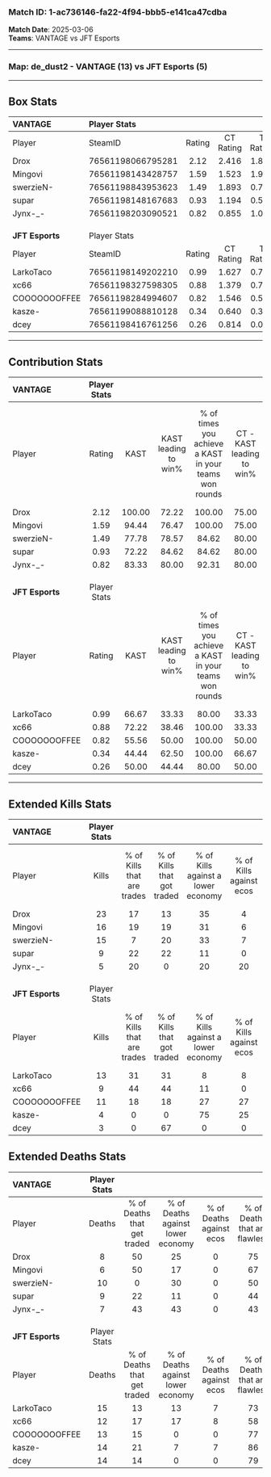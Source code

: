 ### Match ID: 1-ac736146-fa22-4f94-bbb5-e141ca47cdba  
**Match Date**: 2025-03-06  
**Teams**: VANTAGE vs JFT Esports  

---  

### **Map**: de_dust2 - VANTAGE (13) vs JFT Esports (5)  
---  

## Box Stats  

| **VANTAGE**     | Player Stats      |        |           |          |        |       |       |         |        |      |     |
| :- | :- | :-: | :-: | :-: | :-: | :-: | :-: | :-: | :-: | :-: | :-: |
| Player          | SteamID           | Rating | CT Rating | T Rating |  KAST  |  ADR  | Kills | Assists | Deaths | K/D  | HS% |
| Drox            | 76561198066795281 |  2.12  |   2.416   |  1.896   | 100.00 | 129.8 |  23   |    9    |   8    | 2.88 | 56  |
| Mingovi         | 76561198143428757 |  1.59  |   1.523   |  1.989   | 94.44  | 73.9  |  16   |    2    |   6    | 2.67 | 25  |
| swerzieN-       | 76561198843953623 |  1.49  |   1.893   |  0.744   | 77.78  | 122.2 |  15   |    9    |   10   | 1.50 | 80  |
| supar           | 76561198148167683 |  0.93  |   1.194   |  0.570   | 72.22  | 50.5  |   9   |    2    |   9    | 1.00 | 55  |
| Jynx-_-         | 76561198203090521 |  0.82  |   0.855   |  1.011   | 83.33  | 33.8  |   5   |    1    |   7    | 0.71 | 40  |
|                 |                   |        |           |          |        |       |       |         |        |      |     |
|                 |                   |        |           |          |        |       |       |         |        |      |     |
|                 |                   |        |           |          |        |       |       |         |        |      |     |
| **JFT Esports** | Player Stats      |        |           |          |        |       |       |         |        |      |     |
| Player          | SteamID           | Rating | CT Rating | T Rating |  KAST  |  ADR  | Kills | Assists | Deaths | K/D  | HS% |
| LarkoTaco       | 76561198149202210 |  0.99  |   1.627   |  0.755   | 66.67  | 72.2  |  13   |    5    |   15   | 0.87 | 46  |
| xc66            | 76561198327598305 |  0.88  |   1.379   |  0.746   | 72.22  | 64.2  |   9   |    1    |   12   | 0.75 | 33  |
| COOOOOOOFFEE    | 76561198284994607 |  0.82  |   1.546   |  0.546   | 55.56  | 63.9  |  11   |    1    |   13   | 0.85 | 63  |
| kasze-          | 76561199088810128 |  0.34  |   0.640   |  0.319   | 44.44  | 40.3  |   4   |    8    |   14   | 0.29 | 75  |
| dcey            | 76561198416761256 |  0.26  |   0.814   |  0.069   | 50.00  | 27.9  |   3   |    2    |   14   | 0.21 | 33  |
---  

## Contribution Stats  

| **VANTAGE**     | Player Stats |        |                      |                                                        |                           |                                                             |                          |                                                            |
| :- | :-: | :-: | :-: | :-: | :-: | :-: | :-: | :-: |
| Player          |    Rating    |  KAST  | KAST leading to win% | % of times you achieve a KAST in your teams won rounds | CT - KAST leading to win% | CT - % of times you achieve a KAST in your teams won rounds | T - KAST leading to win% | T - % of times you achieve a KAST in your teams won rounds |
| Drox            |     2.12     | 100.00 |        72.22         |                         100.00                         |           75.00           |                           100.00                            |          66.67           |                           100.00                           |
| Mingovi         |     1.59     | 94.44  |        76.47         |                         100.00                         |           75.00           |                           100.00                            |          80.00           |                           100.00                           |
| swerzieN-       |     1.49     | 77.78  |        78.57         |                         84.62                          |           80.00           |                            88.89                            |          75.00           |                           75.00                            |
| supar           |     0.93     | 72.22  |        84.62         |                         84.62                          |           80.00           |                            88.89                            |          100.00          |                           75.00                            |
| Jynx-_-         |     0.82     | 83.33  |        80.00         |                         92.31                          |           80.00           |                            88.89                            |          80.00           |                           100.00                           |
|                 |              |        |                      |                                                        |                           |                                                             |                          |                                                            |
|                 |              |        |                      |                                                        |                           |                                                             |                          |                                                            |
|                 |              |        |                      |                                                        |                           |                                                             |                          |                                                            |
| **JFT Esports** | Player Stats |        |                      |                                                        |                           |                                                             |                          |                                                            |
| Player          |    Rating    |  KAST  | KAST leading to win% | % of times you achieve a KAST in your teams won rounds | CT - KAST leading to win% | CT - % of times you achieve a KAST in your teams won rounds | T - KAST leading to win% | T - % of times you achieve a KAST in your teams won rounds |
| LarkoTaco       |     0.99     | 66.67  |        33.33         |                         80.00                          |           33.33           |                           100.00                            |          33.33           |                           66.67                            |
| xc66            |     0.88     | 72.22  |        38.46         |                         100.00                         |           33.33           |                           100.00                            |          42.86           |                           100.00                           |
| COOOOOOOFFEE    |     0.82     | 55.56  |        50.00         |                         100.00                         |           50.00           |                           100.00                            |          50.00           |                           100.00                           |
| kasze-          |     0.34     | 44.44  |        62.50         |                         100.00                         |           66.67           |                           100.00                            |          60.00           |                           100.00                           |
| dcey            |     0.26     | 50.00  |        44.44         |                         80.00                          |           50.00           |                           100.00                            |          40.00           |                           66.67                            |
---  

## Extended Kills Stats  

| **VANTAGE**     | Player Stats |                            |                            |                                    |                         |                              |                                 |                                       |                    |           |
| :- | :-: | :-: | :-: | :-: | :-: | :-: | :-: | :-: | :-: | :-: |
| Player          |    Kills     | % of Kills that are trades | % of Kills that got traded | % of Kills against a lower economy | % of Kills against ecos | % of Kills that are flawless | % of Kills that are close duels | % of Kills that are assisted by flash | Pistol Round Kills | AWP Kills |
| Drox            |      23      |             17             |             13             |                 35                 |            4            |              70              |                9                |                   4                   |         4          |     0     |
| Mingovi         |      16      |             19             |             19             |                 31                 |            6            |              88              |                6                |                   6                   |         1          |     8     |
| swerzieN-       |      15      |             7              |             20             |                 33                 |            7            |              67              |                0                |                  13                   |         3          |     0     |
| supar           |      9       |             22             |             22             |                 11                 |            0            |              67              |               11                |                  11                   |         0          |     0     |
| Jynx-_-         |      5       |             20             |             0              |                 20                 |           20            |              80              |                0                |                   0                   |         1          |     0     |
|                 |              |                            |                            |                                    |                         |                              |                                 |                                       |                    |           |
|                 |              |                            |                            |                                    |                         |                              |                                 |                                       |                    |           |
|                 |              |                            |                            |                                    |                         |                              |                                 |                                       |                    |           |
| **JFT Esports** | Player Stats |                            |                            |                                    |                         |                              |                                 |                                       |                    |           |
| Player          |    Kills     | % of Kills that are trades | % of Kills that got traded | % of Kills against a lower economy | % of Kills against ecos | % of Kills that are flawless | % of Kills that are close duels | % of Kills that are assisted by flash | Pistol Round Kills | AWP Kills |
| LarkoTaco       |      13      |             31             |             31             |                 8                  |            8            |              54              |                8                |                   8                   |         0          |     0     |
| xc66            |      9       |             44             |             44             |                 11                 |            0            |              67              |               11                |                  22                   |         1          |     0     |
| COOOOOOOFFEE    |      11      |             18             |             18             |                 27                 |           27            |              55              |                0                |                   9                   |         2          |     4     |
| kasze-          |      4       |             0              |             0              |                 75                 |           25            |              50              |                0                |                   0                   |         0          |     0     |
| dcey            |      3       |             0              |             67             |                 0                  |            0            |              67              |                0                |                  33                   |         1          |     0     |
## Extended Deaths Stats  

| **VANTAGE**     | Player Stats |                             |                                   |                          |                               |                            |                           |               |
| :- | :-: | :-: | :-: | :-: | :-: | :-: | :-: | :-: |
| Player          |    Deaths    | % of Deaths that get traded | % of Deaths against lower economy | % of Deaths against ecos | % of Deaths that are flawless | % of Deaths that are close | % of Deaths while blinded | Deaths to AWP |
| Drox            |      8       |             50              |                25                 |            0             |              75               |             0              |            25             |       1       |
| Mingovi         |      6       |             50              |                17                 |            0             |              67               |             0              |            17             |       1       |
| swerzieN-       |      10      |              0              |                30                 |            0             |              50               |             10             |             0             |       1       |
| supar           |      9       |             22              |                11                 |            0             |              44               |             0              |            11             |       1       |
| Jynx-_-         |      7       |             43              |                43                 |            0             |              43               |             14             |            14             |       0       |
|                 |              |                             |                                   |                          |                               |                            |                           |               |
|                 |              |                             |                                   |                          |                               |                            |                           |               |
|                 |              |                             |                                   |                          |                               |                            |                           |               |
| **JFT Esports** | Player Stats |                             |                                   |                          |                               |                            |                           |               |
| Player          |    Deaths    | % of Deaths that get traded | % of Deaths against lower economy | % of Deaths against ecos | % of Deaths that are flawless | % of Deaths that are close | % of Deaths while blinded | Deaths to AWP |
| LarkoTaco       |      15      |             13              |                13                 |            7             |              73               |             0              |             0             |       1       |
| xc66            |      12      |             17              |                17                 |            8             |              58               |             8              |             0             |       2       |
| COOOOOOOFFEE    |      13      |             15              |                 0                 |            0             |              77               |             8              |             8             |       1       |
| kasze-          |      14      |             21              |                 7                 |            7             |              86               |             7              |            14             |       2       |
| dcey            |      14      |             14              |                 0                 |            0             |              79               |             7              |            14             |       2       |
